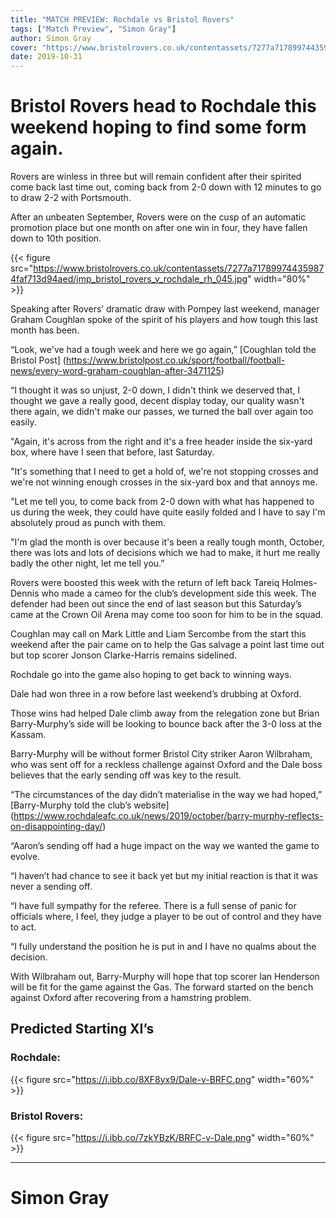 ```yaml
---
title: "MATCH PREVIEW: Rochdale vs Bristol Rovers"
tags: ["Match Preview", "Simon Gray"]
author: Simon Gray
cover: "https://www.bristolrovers.co.uk/contentassets/7277a717899744359874faf713d94aed/jmp_bristol_rovers_v_rochdale_rh_045.jpg"
date: 2019-10-31
---
```


# Bristol Rovers head to Rochdale this weekend hoping to find some form again.

Rovers are winless in three but will remain confident after their spirited come back last time out, coming back from 2-0 down with 12 minutes to go to draw 2-2 with Portsmouth.

After an unbeaten September, Rovers were on the cusp of an automatic promotion place but one month on after one win in four, they have fallen down to 10th position.

<!--more-->

{{< figure src="https://www.bristolrovers.co.uk/contentassets/7277a717899744359874faf713d94aed/jmp_bristol_rovers_v_rochdale_rh_045.jpg" width="80%" >}}

Speaking after Rovers’ dramatic draw with Pompey last weekend, manager Graham Coughlan spoke of the spirit of his players and how tough this last month has been.

“Look, we've had a tough week and here we go again,” [Coughlan told the Bristol Post] (https://www.bristolpost.co.uk/sport/football/football-news/every-word-graham-coughlan-after-3471125)

 “I thought it was so unjust, 2-0 down, I didn't think we deserved that, I thought we gave a really good, decent display today, our quality wasn't there again, we didn't make our passes, we turned the ball over again too easily.

"Again, it's across from the right and it's a free header inside the six-yard box, where have I seen that before, last Saturday.

"It's something that I need to get a hold of, we're not stopping crosses and we're not winning enough crosses in the six-yard box and that annoys me.

"Let me tell you, to come back from 2-0 down with what has happened to us during the week, they could have quite easily folded and I have to say I'm absolutely proud as punch with them.

"I'm glad the month is over because it's been a really tough month, October, there was lots and lots of decisions which we had to make, it hurt me really badly the other night, let me tell you.”

<script src="https://www.buzzsprout.com/276671/1964023-scout-report-rochdale-a.js?player=small" type="text/javascript" charset="utf-8"></script>

Rovers were boosted this week with the return of left back Tareiq Holmes-Dennis who made a cameo for the club’s development side this week. The defender had been out since the end of last season but this Saturday’s came at the Crown Oil Arena may come too soon for him to be in the squad.

Coughlan may call on Mark Little and Liam Sercombe from the start this weekend after the pair came on to help the Gas salvage a point last time out but top scorer Jonson Clarke-Harris remains sidelined.

Rochdale go into the game also hoping to get back to winning ways.

Dale had won three in a row before last weekend’s drubbing at Oxford. 

Those wins had helped Dale climb away from the relegation zone but Brian Barry-Murphy’s side will be looking to bounce back after the 3-0 loss at the Kassam.

Barry-Murphy will be without former Bristol City striker Aaron Wilbraham, who was sent off for a reckless challenge against Oxford and the Dale boss believes that the early sending off was key to the result.

“The circumstances of the day didn’t materialise in the way we had hoped,” [Barry-Murphy told the club’s website] (https://www.rochdaleafc.co.uk/news/2019/october/barry-murphy-reflects-on-disappointing-day/)

“Aaron’s sending off had a huge impact on the way we wanted the game to evolve.

“I haven’t had chance to see it back yet but my initial reaction is that it was never a sending off.

“I have full sympathy for the referee. There is a full sense of panic for officials where, I feel, they judge a player to be out of control and they have to act.

“I fully understand the position he is put in and I have no qualms about the decision.

With Wilbraham out, Barry-Murphy will hope that top scorer Ian Henderson will be fit for the game against the Gas. The forward started on the bench against Oxford after recovering from a hamstring problem.

## Predicted Starting XI’s

### Rochdale:
{{< figure src="https://i.ibb.co/8XF8yx9/Dale-v-BRFC.png" width="60%" >}}

### Bristol Rovers:

{{< figure src="https://i.ibb.co/7zkYBzK/BRFC-v-Dale.png" width="60%" >}}

--- 
# Simon Gray

<script type="text/javascript" src="//downloads.mailchimp.com/js/signup-forms/popup/unique-methods/embed.js" data-dojo-config="usePlainJson: true, isDebug: false"></script><script type="text/javascript">window.dojoRequire(["mojo/signup-forms/Loader"], function(L) { L.start({"baseUrl":"mc.us3.list-manage.com","uuid":"e17a9090e1205ae2df5fea6c4","lid":"b9f5384120","uniqueMethods":true}) })</script>

<script async src="//pagead2.googlesyndication.com/pagead/js/adsbygoogle.js"></script>
<!-- GasCast Blog Ad -->
<ins class="adsbygoogle"
     style="display:block"
     data-ad-client="ca-pub-8805482732507166"
     data-ad-slot="7113725307"
     data-ad-format="auto"
     data-full-width-responsive="true"></ins>
<script>
(adsbygoogle = window.adsbygoogle || []).push({});
</script>